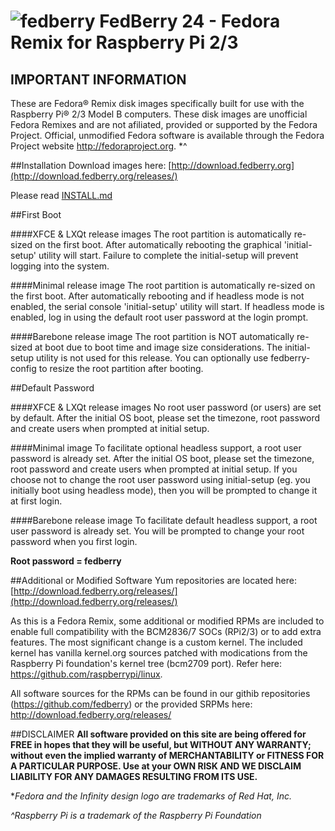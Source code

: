 # ![fedberry](https://avatars2.githubusercontent.com/u/16729488?v=3&s=40) FedBerry 24 - Fedora Remix for Raspberry Pi 2/3

## IMPORTANT INFORMATION

These are Fedora® Remix disk images specifically built for use with the Raspberry Pi® 2/3 Model B computers. These disk images are unofficial Fedora Remixes and are not afiliated, provided or supported by the Fedora Project. Official, unmodified Fedora software is available through the Fedora Project website http://fedoraproject.org. *^

##Installation
Download images here: [http://download.fedberry.org](http://download.fedberry.org/releases/)

Please read [INSTALL.md](https://github.com/fedberry/fedberry/blob/master/INSTALL.md)

##First Boot

####XFCE & LXQt release images
The root partition is automatically re-sized on the first boot. After automatically rebooting the graphical 'initial-setup' utility will start. Failure to complete the initial-setup will prevent logging into the system.

####Minimal release image
The root partition is automatically re-sized on the first boot. After automatically rebooting and if headless mode is not enabled, the serial console 'initial-setup' utility will start. If headless mode is enabled, log in using the default root user password at the login prompt.

####Barebone release image
The root partition is NOT automatically re-sized at boot due to boot time and image size considerations. The initial-setup utility is not used for this release. You can optionally use fedberry-config to resize the root partition after booting.

##Default Password

####XFCE & LXQt release images
No root user password (or users) are set by default. After the initial OS boot, please set the timezone, root password and create users when prompted at initial setup.

####Minimal image
To facilitate optional headless support, a root user password is already set. After the initial OS boot, please set the timezone, root password and create users when prompted at initial setup. If you choose not to change the root user password using initial-setup (eg. you initially boot using headless mode), then you will be prompted to change it at first login. 

####Barebone release image
To facilitate default headless support, a root user password is already set. You will be prompted to change your root password when you first login.

**Root password = fedberry**

##Additional or Modified Software
Yum repositories are located here: [http://download.fedberry.org/releases/](http://download.fedberry.org/releases/)

As this is a Fedora Remix, some additional or modified RPMs are included to enable full compatibility with the BCM2836/7 SOCs (RPi2/3) or to add extra features. The most significant change is a custom kernel. The included kernel has vanilla kernel.org sources patched with modications from the Raspberry Pi foundation's kernel tree (bcm2709 port). Refer here: https://github.com/raspberrypi/linux.

All software sources for the RPMs can be found in our githib repositories (https://github.com/fedberry) or the provided SRPMs here: http://download.fedberry.org/releases/

##DISCLAIMER
**All software provided on this site are being offered for FREE in hopes that they will be useful, but WITHOUT ANY WARRANTY; without even the implied warranty of MERCHANTABILITY or FITNESS FOR A PARTICULAR PURPOSE. Use at your OWN RISK AND WE DISCLAIM LIABILITY FOR ANY DAMAGES RESULTING FROM ITS USE.**

**Fedora and the Infinity design logo are trademarks of Red Hat, Inc.*

*^Raspberry Pi is a trademark of the Raspberry Pi Foundation*
   

